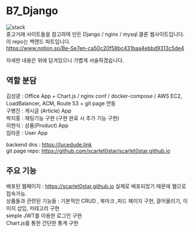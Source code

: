 # B7_Django
![stack](https://img1.daumcdn.net/thumb/R1280x0/?scode=mtistory2&fname=https%3A%2F%2Fblog.kakaocdn.net%2Fdn%2FQ5z3f%2FbtrJ8nx28A7%2F1aL7dMH5ZE2DFTeDYJfzTK%2Fimg.png)<br>
중고거래 사이트들을 참고하여 만든 Django / nginx / mysql 클론 웹사이트입니다.<br>
이 repo는 백엔드 파트입니다.<br>
https://www.notion.so/Be-Se7en-ca50c20f58bc431baa4ebbd9313c5de4

자세한 내용은 위에 담겨있으니 가볍게 서술하겠습니다.

## 역할 분담

김성광 : Office App + Chart.js / nginx conf / docker-compose / AWS EC2, LoadBalancer, ACM, Route 53 + git page 연동<br>
구병진 : 게시글 (Article) App<br>
박지홍 : 채팅기능 구현 (구현 완료 시 추가 기능 구현)<br>
이현식 : 상품(Product) App<br>
임라온 : User App<br>

backend dns : https://lucedude.link<br>
git page repo: https://github.com/scarlet0star/scarlet0star.github.io

## 주요 기능
배포된 웹페이지 : https://scarlet0star.github.io 실제로 배포되었기 때문에 웹으로 접속가능.<br>
상품들과 관련된 기능들 : 기본적인 CRUD , 북마크 ,피드 페이지 구현, 끌어올리기, 이미지 삽입, 카테고리 구현<br>
simple JWT를 이용한 로그인 구현<br>
Chart.js를 통한 간단한 통계 구현
